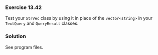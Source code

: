 ### Exercise 13.42

Test your `StrVec` class by using it in place of the `vector<string>` in your
`TextQuery` and `QueryResult` classes.

### Solution

See program files.

